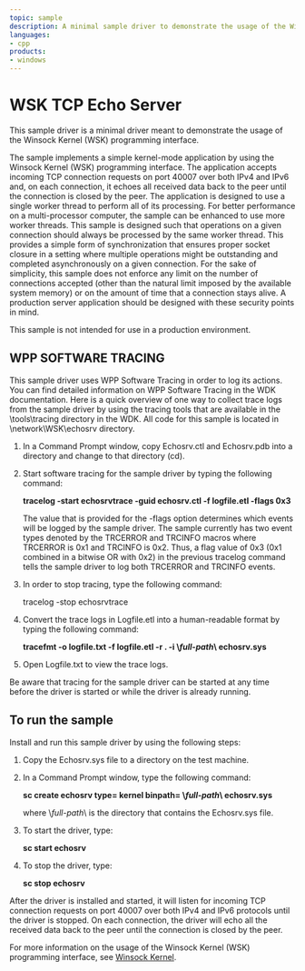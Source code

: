 ```yaml
---
topic: sample
description: A minimal sample driver to demonstrate the usage of the Winsock Kernel (WSK) programming interface.
languages:
- cpp
products:
- windows
---
```


<!---
    name: WSK TCP Echo Server
    platform: WDM
    language: cpp
    category: Network
    description: A minimal sample driver to demonstrate the usage of the Winsock Kernel (WSK) programming interface.
    samplefwlink: http://go.microsoft.com/fwlink/p/?LinkId=617935
--->

# WSK TCP Echo Server

This sample driver is a minimal driver meant to demonstrate the usage of the Winsock Kernel (WSK) programming interface.

The sample implements a simple kernel-mode application by using the Winsock Kernel (WSK) programming interface. The application accepts incoming TCP connection requests on port 40007 over both IPv4 and IPv6 and, on each connection, it echoes all received data back to the peer until the connection is closed by the peer. The application is designed to use a single worker thread to perform all of its processing. For better performance on a multi-processor computer, the sample can be enhanced to use more worker threads. This sample is designed such that operations on a given connection should always be processed by the same worker thread. This provides a simple form of synchronization that ensures proper socket closure in a setting where multiple operations might be outstanding and completed asynchronously on a given connection. For the sake of simplicity, this sample does not enforce any limit on the number of connections accepted (other than the natural limit imposed by the available system memory) or on the amount of time that a connection stays alive. A production server application should be designed with these security points in mind.

This sample is not intended for use in a production environment.


WPP SOFTWARE TRACING
--------------------

This sample driver uses WPP Software Tracing in order to log its actions. You can find detailed information on WPP Software Tracing in the WDK documentation. Here is a quick overview of one way to collect trace logs from the sample driver by using the tracing tools that are available in the \\tools\\tracing directory in the WDK. All code for this sample is located in \\network\\WSK\\echosrv directory.

1.  In a Command Prompt window, copy Echosrv.ctl and Echosrv.pdb into a directory and change to that directory (cd).
2.  Start software tracing for the sample driver by typing the following command:

    **tracelog -start echosrvtrace -guid echosrv.ctl -f logfile.etl -flags 0x3**

    The value that is provided for the -flags option determines which events will be logged by the sample driver. The sample currently has two event types denoted by the TRCERROR and TRCINFO macros where TRCERROR is 0x1 and TRCINFO is 0x2. Thus, a flag value of 0x3 (0x1 combined in a bitwise OR with 0x2) in the previous tracelog command tells the sample driver to log both TRCERROR and TRCINFO events.

3.  In order to stop tracing, type the following command:

    tracelog -stop echosrvtrace

4.  Convert the trace logs in Logfile.etl into a human-readable format by typing the following command:

    **tracefmt -o logfile.txt -f logfile.etl -r . -i \\***full-path***\\ echosrv.sys**

5.  Open Logfile.txt to view the trace logs.

Be aware that tracing for the sample driver can be started at any time before the driver is started or while the driver is already running.

To run the sample
-----------------

Install and run this sample driver by using the following steps:

1.  Copy the Echosrv.sys file to a directory on the test machine.
2.  In a Command Prompt window, type the following command:

    **sc create echosrv type= kernel binpath= \\***full-path***\\ echosrv.sys**

    where \\*full-path*\\ is the directory that contains the Echosrv.sys file.

3.  To start the driver, type:

    **sc start echosrv**

4.  To stop the driver, type:

    **sc stop echosrv**

After the driver is installed and started, it will listen for incoming TCP connection requests on port 40007 over both IPv4 and IPv6 protocols until the driver is stopped. On each connection, the driver will echo all the received data back to the peer until the connection is closed by the peer.

For more information on the usage of the Winsock Kernel (WSK) programming interface, see [Winsock Kernel](http://msdn.microsoft.com/en-us/library/windows/hardware/ff571084).